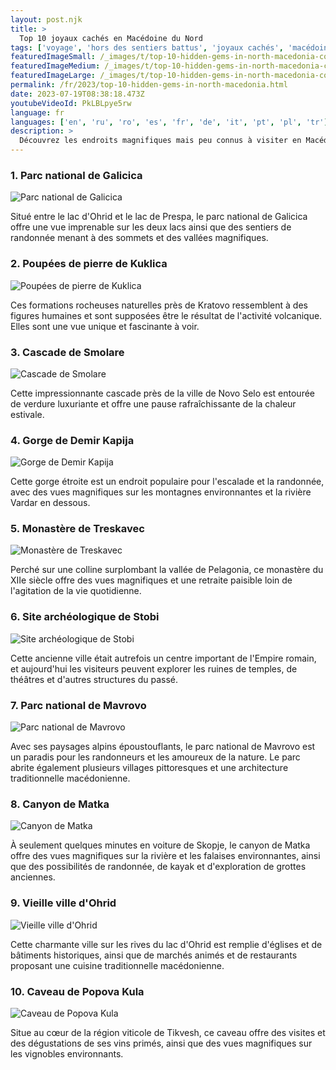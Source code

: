 ```yaml
---
layout: post.njk
title: >
  Top 10 joyaux cachés en Macédoine du Nord
tags: ['voyage', 'hors des sentiers battus', 'joyaux cachés', 'macédoine du nord']
featuredImageSmall: /_images/t/top-10-hidden-gems-in-north-macedonia-cover-fr-small.webp
featuredImageMedium: /_images/t/top-10-hidden-gems-in-north-macedonia-cover-fr-medium.webp
featuredImageLarge: /_images/t/top-10-hidden-gems-in-north-macedonia-cover-fr-large.webp
permalink: /fr/2023/top-10-hidden-gems-in-north-macedonia.html
date: 2023-07-19T08:38:18.473Z
youtubeVideoId: PkLBLpye5rw
language: fr
languages: ['en', 'ru', 'ro', 'es', 'fr', 'de', 'it', 'pt', 'pl', 'tr']
description: >
  Découvrez les endroits magnifiques mais peu connus à visiter en Macédoine du Nord qui sont hors des sentiers battus.
---
```


### 1. Parc national de Galicica

![Parc national de Galicica](/_images/5/53d785cfea997ecc764ce65ff163acbd-medium.webp)

Situé entre le lac d'Ohrid et le lac de Prespa, le parc national de Galicica offre une vue imprenable sur les deux lacs ainsi que des sentiers de randonnée menant à des sommets et des vallées magnifiques.

### 2. Poupées de pierre de Kuklica

![Poupées de pierre de Kuklica](/_images/e/e7364ecefe0ff5b5f9de4ae7723145f6-medium.webp)

Ces formations rocheuses naturelles près de Kratovo ressemblent à des figures humaines et sont supposées être le résultat de l'activité volcanique. Elles sont une vue unique et fascinante à voir.

### 3. Cascade de Smolare

![Cascade de Smolare](/_images/7/7c5e7eb9006b0be5b954627a4dfb2f41-medium.webp)

Cette impressionnante cascade près de la ville de Novo Selo est entourée de verdure luxuriante et offre une pause rafraîchissante de la chaleur estivale.

### 4. Gorge de Demir Kapija

![Gorge de Demir Kapija](/_images/6/69a19ed346dcd206ca3069f9ee5e4e51-medium.webp)

Cette gorge étroite est un endroit populaire pour l'escalade et la randonnée, avec des vues magnifiques sur les montagnes environnantes et la rivière Vardar en dessous.

### 5. Monastère de Treskavec

![Monastère de Treskavec](/_images/5/5ed5cdc0337e29b85b743b35d0ff2058-medium.webp)

Perché sur une colline surplombant la vallée de Pelagonia, ce monastère du XIIe siècle offre des vues magnifiques et une retraite paisible loin de l'agitation de la vie quotidienne.

### 6. Site archéologique de Stobi

![Site archéologique de Stobi](/_images/3/36a8ac9f57a11e1f5464034aa87843f4-medium.webp)

Cette ancienne ville était autrefois un centre important de l'Empire romain, et aujourd'hui les visiteurs peuvent explorer les ruines de temples, de théâtres et d'autres structures du passé.

### 7. Parc national de Mavrovo

![Parc national de Mavrovo](/_images/f/fc8129463b08713f4d3ca89775d229f7-medium.webp)

Avec ses paysages alpins époustouflants, le parc national de Mavrovo est un paradis pour les randonneurs et les amoureux de la nature. Le parc abrite également plusieurs villages pittoresques et une architecture traditionnelle macédonienne.

### 8. Canyon de Matka

![Canyon de Matka](/_images/e/e91edcbfd3d33b20a8ed7eaba2703f10-medium.webp)

À seulement quelques minutes en voiture de Skopje, le canyon de Matka offre des vues magnifiques sur la rivière et les falaises environnantes, ainsi que des possibilités de randonnée, de kayak et d'exploration de grottes anciennes.

### 9. Vieille ville d'Ohrid

![Vieille ville d'Ohrid](/_images/5/535697e028d5f54418a6c445fbef24cc-medium.webp)

Cette charmante ville sur les rives du lac d'Ohrid est remplie d'églises et de bâtiments historiques, ainsi que de marchés animés et de restaurants proposant une cuisine traditionnelle macédonienne.

### 10. Caveau de Popova Kula

![Caveau de Popova Kula](/_images/a/a5dd641b21299e5367465ceb79ce498f-medium.webp)

Situe au cœur de la région viticole de Tikvesh, ce caveau offre des visites et des dégustations de ses vins primés, ainsi que des vues magnifiques sur les vignobles environnants.

